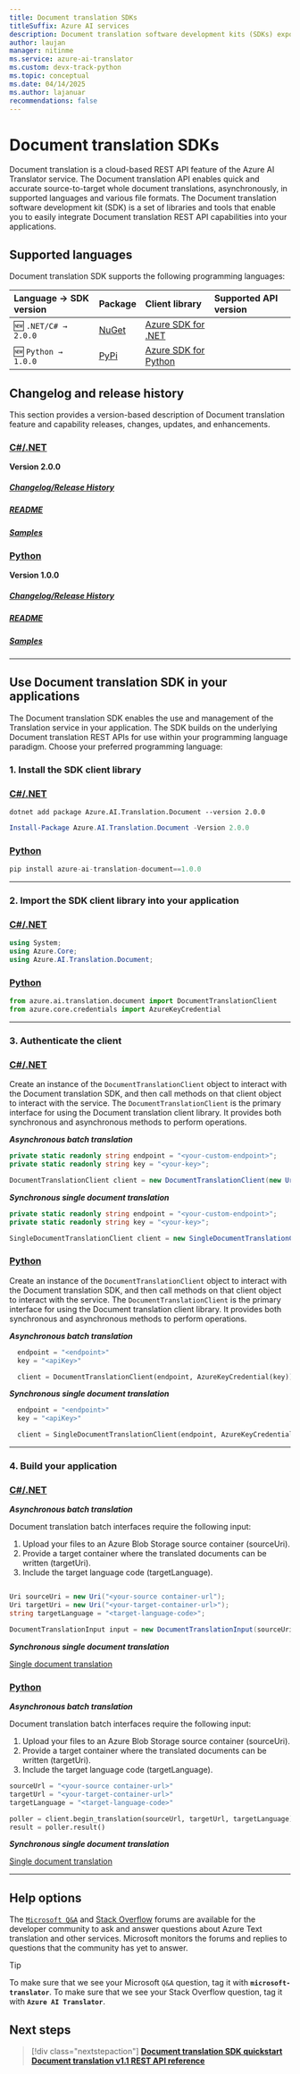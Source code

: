 ```yaml
---
title: Document translation SDKs
titleSuffix: Azure AI services
description: Document translation software development kits (SDKs) expose Document translation features and capabilities, using C#, Java, JavaScript, and Python programming language.
author: laujan
manager: nitinme
ms.service: azure-ai-translator
ms.custom: devx-track-python
ms.topic: conceptual
ms.date: 04/14/2025
ms.author: lajanuar
recommendations: false
---
```


<!-- markdownlint-disable MD024 -->
<!-- markdownlint-disable MD036 -->
<!-- markdownlint-disable MD001 -->
<!-- markdownlint-disable MD051 -->

# Document translation SDKs

Document translation is a cloud-based REST API feature of the Azure AI Translator service. The Document translation API enables quick and accurate source-to-target whole document translations, asynchronously, in supported languages and various file formats. The Document translation software development kit (SDK) is a set of libraries and tools that enable you to easily integrate Document translation REST API capabilities into your applications.

## Supported languages

Document translation SDK supports the following programming languages:

| Language → SDK version | Package|Client library| Supported API version|
|:----------------------|:----------|:----------|:-------------|
|🆕 `.NET/C# → 2.0.0`| [NuGet](https://www.nuget.org/packages/Azure.AI.Translation.Document/2.0.0) | [Azure SDK for .NET](/dotnet/api/overview/azure/ai.translation.document-readme?view=azure-dotnet&preserve-view=true) | 
|🆕 `Python → 1.0.0`|[PyPi](https://pypi.org/project/azure-ai-translation-document/1.0.0/)|[Azure SDK for Python](/python/api/overview/azure/ai-translation-document-readme?view=azure-python-preview&preserve-view=true)|

## Changelog and release history

This section provides a version-based description of Document translation feature and capability releases, changes, updates, and enhancements.

### [C#/.NET](#tab/csharp)

**Version 2.0.0** </br>

##### [**Changelog/Release History**](https://github.com/Azure/azure-sdk-for-net/blob/main/sdk/translation/Azure.AI.Translation.Document/CHANGELOG.md#200-2024-11-15)

##### [README](https://github.com/Azure/azure-sdk-for-net/blob/main/sdk/translation/Azure.AI.Translation.Document/README.md)

##### [Samples](https://github.com/Azure/azure-sdk-for-net/tree/main/sdk/translation/Azure.AI.Translation.Document/samples)

### [Python](#tab/python)

**Version 1.0.0** </br>

##### [**Changelog/Release History**](https://github.com/Azure/azure-sdk-for-python/blob/main/sdk/translation/azure-ai-translation-document/CHANGELOG.md)

##### [README](https://github.com/Azure/azure-sdk-for-python/blob/main/sdk/translation/azure-ai-translation-document/README.md)

##### [Samples](https://github.com/Azure/azure-sdk-for-python/tree/main/sdk/translation/azure-ai-translation-document/samples)

---

## Use Document translation SDK in your applications

The Document translation SDK enables the use and management of the Translation service in your application. The SDK builds on the underlying Document translation REST APIs for use within your programming language paradigm. Choose your preferred programming language:

### 1. Install the SDK client library

### [C#/.NET](#tab/csharp)

```dotnetcli
dotnet add package Azure.AI.Translation.Document --version 2.0.0
```

```powershell
Install-Package Azure.AI.Translation.Document -Version 2.0.0
```

### [Python](#tab/python)

```python
pip install azure-ai-translation-document==1.0.0
```

---

### 2. Import the SDK client library into your application

### [C#/.NET](#tab/csharp)

```csharp
using System;
using Azure.Core;
using Azure.AI.Translation.Document;
```

### [Python](#tab/python)

```python
from azure.ai.translation.document import DocumentTranslationClient
from azure.core.credentials import AzureKeyCredential
```

---

### 3. Authenticate the client

### [C#/.NET](#tab/csharp)

Create an instance of the `DocumentTranslationClient` object to interact with the Document translation SDK, and then call methods on that client object to interact with the service. The `DocumentTranslationClient` is the primary interface for using the Document translation client library. It provides both synchronous and asynchronous methods to perform operations.

***Asynchronous batch translation***

```csharp
private static readonly string endpoint = "<your-custom-endpoint>";
private static readonly string key = "<your-key>";

DocumentTranslationClient client = new DocumentTranslationClient(new Uri(endpoint), new AzureKeyCredential(key));

```

***Synchronous single document translation***

```csharp
private static readonly string endpoint = "<your-custom-endpoint>";
private static readonly string key = "<your-key>";

SingleDocumentTranslationClient client = new SingleDocumentTranslationClient(new Uri(endpoint), new AzureKeyCredential(apiKey));

```

### [Python](#tab/python)

Create an instance of the `DocumentTranslationClient` object to interact with the Document translation SDK, and then call methods on that client object to interact with the service. The `DocumentTranslationClient` is the primary interface for using the Document translation client library. It provides both synchronous and asynchronous methods to perform operations.

***Asynchronous batch translation***

```python
  endpoint = "<endpoint>"
  key = "<apiKey>"

  client = DocumentTranslationClient(endpoint, AzureKeyCredential(key))

```

***Synchronous single document translation***

```python
  endpoint = "<endpoint>"
  key = "<apiKey>"

  client = SingleDocumentTranslationClient(endpoint, AzureKeyCredential(key))

```

---

### 4. Build your application

### [C#/.NET](#tab/csharp)

***Asynchronous batch translation***

Document translation batch interfaces require the following input:

1. Upload your files to an Azure Blob Storage source container (sourceUri).
1. Provide a target container where the translated documents can be written (targetUri).
1. Include the target language code (targetLanguage).

```csharp

Uri sourceUri = new Uri("<your-source container-url");
Uri targetUri = new Uri("<your-target-container-url>");
string targetLanguage = "<target-language-code>";

DocumentTranslationInput input = new DocumentTranslationInput(sourceUri, targetUri, targetLanguage)
```

***Synchronous single document translation***

[Single document translation](https://github.com/Azure/azure-sdk-for-net/blob/main/sdk/translation/Azure.AI.Translation.Document/samples/Sample5_SynchronousTranslation.md)

### [Python](#tab/python)

***Asynchronous batch translation***

Document translation batch interfaces require the following input:

1. Upload your files to an Azure Blob Storage source container (sourceUri).
1. Provide a target container where the translated documents can be written (targetUri).
1. Include the target language code (targetLanguage).

```python
sourceUrl = "<your-source container-url>"
targetUrl = "<your-target-container-url>"
targetLanguage = "<target-language-code>"

poller = client.begin_translation(sourceUrl, targetUrl, targetLanguage)
result = poller.result()

```

***Synchronous single document translation***

[Single document translation](https://github.com/Azure/azure-sdk-for-python/blob/main/sdk/translation/azure-ai-translation-document/samples/sample_single_document_translation.py)

---

## Help options

The [`Microsoft Q&A`](/answers/tags/132/azure-translator) and [Stack Overflow](https://stackoverflow.com/questions/tagged/microsoft-translator) forums are available for the developer community to ask and answer questions about Azure Text translation and other services. Microsoft monitors the forums and replies to questions that the community has yet to answer.

> [!TIP]
> To make sure that we see your Microsoft `Q&A` question, tag it with **`microsoft-translator`**.
> To make sure that we see your Stack Overflow question, tag it with **`Azure AI Translator`**.
>

## Next steps

>[!div class="nextstepaction"]
> [**Document translation SDK quickstart**](quickstarts/client-library-sdks.md) [**Document translation v1.1 REST API reference**](reference/rest-api-guide.md)
